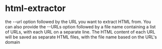 # html-extractor
 the --url option followed by the URL you want to extract HTML from. You can also provide the --URLs option followed by a file name containing a list of URLs, with each URL on a separate line. The HTML content of each URL will be saved as separate HTML files, with the file name based on the URL's domain
